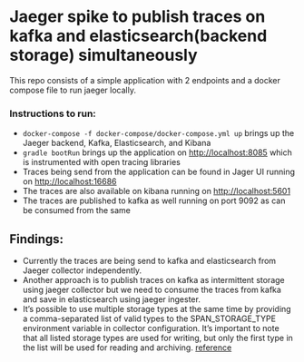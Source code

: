 # Jaeger spike to publish traces on kafka and elasticsearch(backend storage) simultaneously

This repo consists of a simple application with 2 endpoints and a docker compose file to run jaeger locally.  

### Instructions to run:
  * `docker-compose -f docker-compose/docker-compose.yml up` brings up the Jaeger backend, Kafka, Elasticsearch, and Kibana
  * `gradle bootRun` brings up the application on [http://localhost:8085](http://localhost:8085) which is instrumented with open tracing libraries
  * Traces being send from the application can be found in Jager UI running on [http://localhost:16686](http://localhost:16686/)
  * The traces are also available on kibana running on [http://localhost:5601](http://localhost:5601)
  * The traces are published to kafka as well running on port 9092 as can be consumed from the same
  
  
## Findings:
  * Currently the traces are being send to kafka and elasticsearch from Jaeger collector independently. 
  * Another approach is to publish traces on kafka as intermittent storage using jaeger collector but we need to consume the traces from 
    kafka and save in elasticsearch using jaeger ingester.
  * It’s possible to use multiple storage types at the same time by providing a comma-separated list of valid types to the SPAN_STORAGE_TYPE
    environment variable in collector configuration. It’s important to note that all listed storage types are used for writing, but only the
    first type in the list will be used for reading and archiving. [reference](https://www.jaegertracing.io/docs/1.17/deployment/)
    

